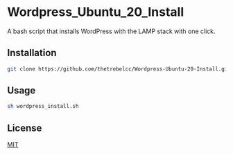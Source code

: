 # Wordpress_Ubuntu_20_Install

A bash script that installs WordPress with the LAMP stack with one click.  
## Installation

```bash
git clone https://github.com/thetrebelcc/Wordpress-Ubuntu-20-Install.git
```


## Usage

```bash
sh wordpress_install.sh
```



## License
[MIT](https://choosealicense.com/licenses/mit/)
